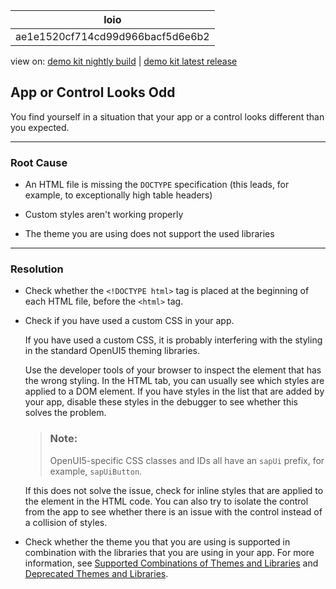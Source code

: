 <!-- copyae1e1520cf714cd99d966bacf5d6e6b2 -->

| loio |
| -----|
| ae1e1520cf714cd99d966bacf5d6e6b2 |

<div id="loio">

view on: [demo kit nightly build](https://openui5nightly.hana.ondemand.com/#/topic/ae1e1520cf714cd99d966bacf5d6e6b2) | [demo kit latest release](https://openui5.hana.ondemand.com/#/topic/ae1e1520cf714cd99d966bacf5d6e6b2)</div>

## App or Control Looks Odd

You find yourself in a situation that your app or a control looks different than you expected.

***

<a name="copyae1e1520cf714cd99d966bacf5d6e6b2__section_ivz_vfh_r1b"/>

### Root Cause

-   An HTML file is missing the `DOCTYPE` specification \(this leads, for example, to exceptionally high table headers\)

-   Custom styles aren't working properly

-   The theme you are using does not support the used libraries


***

<a name="copyae1e1520cf714cd99d966bacf5d6e6b2__section_u1p_wfh_r1b"/>

### Resolution

-   Check whether the `<!DOCTYPE html>` tag is placed at the beginning of each HTML file, before the `<html>` tag.

-   Check if you have used a custom CSS in your app.

    If you have used a custom CSS, it is probably interfering with the styling in the standard OpenUI5 theming libraries.

    Use the developer tools of your browser to inspect the element that has the wrong styling. In the HTML tab, you can usually see which styles are applied to a DOM element. If you have styles in the list that are added by your app, disable these styles in the debugger to see whether this solves the problem.

    > ### Note:  
    > OpenUI5-specific CSS classes and IDs all have an `sapUi` prefix, for example, `sapUiButton`.

    If this does not solve the issue, check for inline styles that are applied to the element in the HTML code. You can also try to isolate the control from the app to see whether there is an issue with the control instead of a collision of styles.

-   Check whether the theme you that you are using is supported in combination with the libraries that you are using in your app. For more information, see [Supported Combinations of Themes and Libraries](Supported_Combinations_of_Themes_and_Libraries_38ff8c2.md) and [Deprecated Themes and Libraries](Deprecated_Themes_and_Libraries_a87ca84.md).



